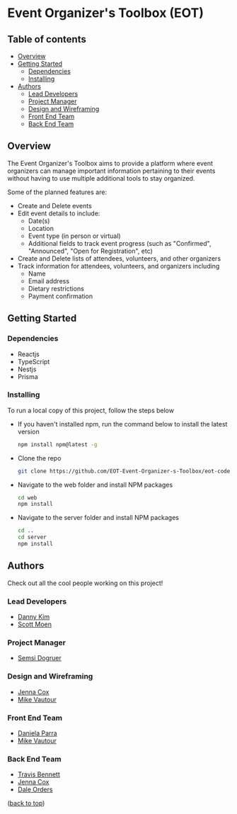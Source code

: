 # Event Organizer's Toolbox (EOT)

## Table of contents

* [Overview](#overview)
* [Getting Started](#getting-started)
  * [Dependencies](#dependencies)
  * [Installing](#installing)
* [Authors](#authors)
  * [Lead Developers](#lead-developers)
  * [Project Manager](#project-manager)
  * [Design and Wireframing](#design-and-wireframing)
  * [Front End Team](#front-end-team)
  * [Back End Team](#back-end-team)


## Overview
The Event Organizer's Toolbox aims to provide a platform where event organizers can manage important information pertaining to their events without having to use multiple additional tools to stay organized.

Some of the planned features are: 

* Create and Delete events
* Edit event details to include: 
    * Date(s)
    * Location
    * Event type (in person or virtual)
    * Additional fields to track event progress (such as "Confirmed", "Announced", "Open for Registration", etc)
* Create and Delete lists of attendees, volunteers, and other organizers
* Track information for attendees, volunteers, and organizers including
    * Name
    * Email address
    * Dietary restrictions
    * Payment confirmation

## Getting Started

### Dependencies

* Reactjs
* TypeScript
* Nestjs
* Prisma

### Installing

To run a local copy of this project, follow the steps below

* If you haven't installed npm, run the command below to install the latest version
    ```sh
    npm install npm@latest -g
    ```
* Clone the repo
    ```sh
    git clone https://github.com/EOT-Event-Organizer-s-Toolbox/eot-codebase.git
    ```
* Navigate to the web folder and install NPM packages
    ```sh
    cd web
    npm install
    ```
* Navigate to the server folder and install NPM packages
    ```sh
    cd ..
    cd server
    npm install
    ```

## Authors

Check out all the cool people working on this project!

### Lead Developers
* [Danny Kim](https://github.com/0916dhkim) 
* [Scott Moen](https://github.com/skmoen)

### Project Manager
* [Semsi Dogruer](https://www.linkedin.com/in/semsi-dogruer/)

### Design and Wireframing
* [Jenna Cox](https://github.com/Jenna59)
* [Mike Vautour](https://github.com/igMike-V)

### Front End Team
* [Daniela Parra](https://github.com/parradaniela)
* [Mike Vautour](https://github.com/igMike-V)

### Back End Team
* [Travis Bennett](https://github.com/one2code)
* [Jenna Cox](https://github.com/Jenna59)
* [Dale Orders](https://github.com/DaleOrders)

<p align="left">(<a href="#readme-top">back to top</a>)</p>